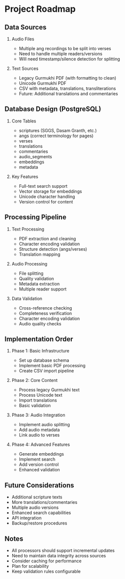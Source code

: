 # Project Roadmap

## Data Sources
1. Audio Files
   - Multiple ang recordings to be split into verses
   - Need to handle multiple readers/versions
   - Will need timestamp/silence detection for splitting

2. Text Sources
   - Legacy Gurmukhi PDF (with formatting to clean)
   - Unicode Gurmukhi PDF
   - CSV with metadata, translations, transliterations
   - Future: Additional translations and commentaries

## Database Design (PostgreSQL)
1. Core Tables
   - scriptures (SGGS, Dasam Granth, etc.)
   - angs (correct terminology for pages)
   - verses
   - translations
   - commentaries
   - audio_segments
   - embeddings
   - metadata

2. Key Features
   - Full-text search support
   - Vector storage for embeddings
   - Unicode character handling
   - Version control for content

## Processing Pipeline
1. Text Processing
   - PDF extraction and cleaning
   - Character encoding validation
   - Structure detection (angs/verses)
   - Translation mapping

2. Audio Processing
   - File splitting
   - Quality validation
   - Metadata extraction
   - Multiple reader support

3. Data Validation
   - Cross-reference checking
   - Completeness verification
   - Character encoding validation
   - Audio quality checks

## Implementation Order
1. Phase 1: Basic Infrastructure
   - Set up database schema
   - Implement basic PDF processing
   - Create CSV import pipeline

2. Phase 2: Core Content
   - Process legacy Gurmukhi text
   - Process Unicode text
   - Import translations
   - Basic validation

3. Phase 3: Audio Integration
   - Implement audio splitting
   - Add audio metadata
   - Link audio to verses

4. Phase 4: Advanced Features
   - Generate embeddings
   - Implement search
   - Add version control
   - Enhanced validation

## Future Considerations
- Additional scripture texts
- More translations/commentaries
- Multiple audio versions
- Enhanced search capabilities
- API integration
- Backup/restore procedures

## Notes
- All processors should support incremental updates
- Need to maintain data integrity across sources
- Consider caching for performance
- Plan for scalability
- Keep validation rules configurable 